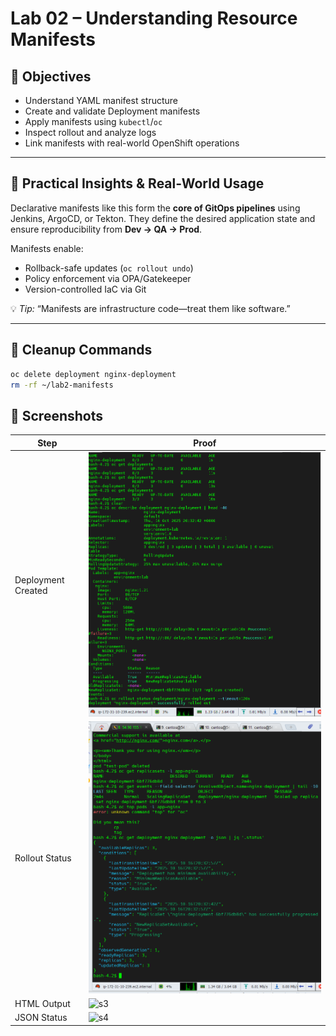 # Lab 02 – Understanding Resource Manifests

## 🎯 Objectives
- Understand YAML manifest structure
- Create and validate Deployment manifests
- Apply manifests using `kubectl`/`oc`
- Inspect rollout and analyze logs
- Link manifests with real-world OpenShift operations

---

## 🧩 Practical Insights & Real‑World Usage
Declarative manifests like this form the **core of GitOps pipelines** using Jenkins, ArgoCD, or Tekton.
They define the desired application state and ensure reproducibility from **Dev → QA → Prod**.

Manifests enable:
- Rollback-safe updates (`oc rollout undo`)
- Policy enforcement via OPA/Gatekeeper
- Version-controlled IaC via Git

💡 *Tip:* “Manifests are infrastructure code—treat them like software.”

---

## 🧹 Cleanup Commands
```bash
oc delete deployment nginx-deployment
rm -rf ~/lab2-manifests
```

## 📸 Screenshots
| Step | Proof |
|------|-------|
| Deployment Created | ![s1](screenshots/screenshot1.png) |
| Rollout Status | ![s2](screenshots/screenshot2.png) |
| HTML Output | ![s3](screenshots/screenshot3.png) |
| JSON Status | ![s4](screenshots/screenshot4.png) |
